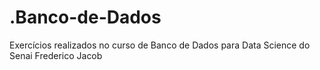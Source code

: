 # .Banco-de-Dados
Exercícios realizados no curso de Banco de Dados para Data Science do Senai Frederico Jacob 
